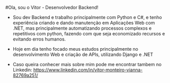 #Ola, sou o Vitor - Desenvolvedor Backend!

- Sou dev Backend e trabalho principalmente com Python e C#, e tenho experiência criando e dando manutenção em Aplicações Web com .NET, mas principalmente automatizando processos complexos e repetitivos com python, fazendo com que seja economizado recursos e evitando erros humanos.

- Hoje em dia tenho focado meus estudos principalmente no desenvolvimento Web e criação de APIs, utilizando Django e .NET

- Caso queira conhecer mais sobre mim pode me encontrar tambem no Linkedin: https://www.linkedin.com/in/vitor-monteiro-vianna-82769a251/
